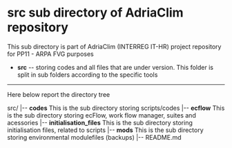 # src sub directory of AdriaClim repository 
This sub directory is part of AdriaClim (INTERREG IT-HR) project repository for PP11 - ARPA FVG purposes
* **src** -- storing codes and all files that are under version. This folder is split in sub folders according to the specific tools
 
---------------------
 Here below report the directory tree

 src/
 |-- **codes**                  This is the sub directory storing scripts/codes
 |-- **ecflow**                 This is the sub directory storing ecFlow, work flow manager, suites and acessories
 |-- **initialisation_files**   This is the sub directory storing initialisation files, related to scripts
 |-- **mods**                   This is the sub directory storing environmental modulefiles (backups)
 |-- README.md

